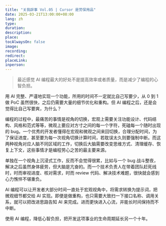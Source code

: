 ```yaml
---
title: "关我辟事 Vol.05 | Cursor 是劳保用品"
date: 2025-03-21T13:00:00+08:00
lang: zh
type:
duration:
description:
place:
tocAlwaysOn: false
image:
recording:
redirect:
placeLink:
inperson:
---
```


> 最近感觉 AI 编程最大的好处不是提高效率或者质量，而是减少了编程的心智负担。

用 AI 完整、严谨地实现一个功能，所用的时间不一定就比自己写要少，从 0 到 1 做 PoC 虽然很快，之后仍需要大量的细节优化和重构。但 AI 编程之后，还是会觉得比自己写要爽，为什么？

编程的过程中，最痛苦的事情是视角的切换，宏观上需要关注功能设计、代码结构、风格和范式等等，微观上要应对方寸之间的每一个字符，死磕每一个随时出现的 bug。一个优秀的开发者懂得在宏观和微观之间来回切换，合理分配时间，为了保证进度，甚至要为每一次视角切换计算时间，若耽误太久则要强制中断。而这两种视角对应人脑不同区域的工作，切换后大脑需要改变思维方式、清理缓存、恢复上下文，这些事情才是编程劳心之苦的最主要来源。

单独在一个视角上沉浸式工作，反而不会觉得很累，比如与一个 bug 战斗整夜，解决之后虽然身体疲劳，但大脑是亢奋的。而一个技术负责人在带着团队赶死线时，时而审视进度、核对需求，时而 review 代码、解决技术难题，很快就会感到心力憔悴不堪重负。

AI 编程可以让开发者大部分时间一直处于宏观视角中，将需求转换为提示词，把微观细节都交给 AI 实现。即便是做重构，也只需要大致扫一下接口名称、调用关系，就可以把改进思路告知 AI 来完成。进而更快进入心流，并能长时间保持而不中断。

使用 AI 编程，降低心智负担，把开发这项事业的生命周期延长另一个十年。
